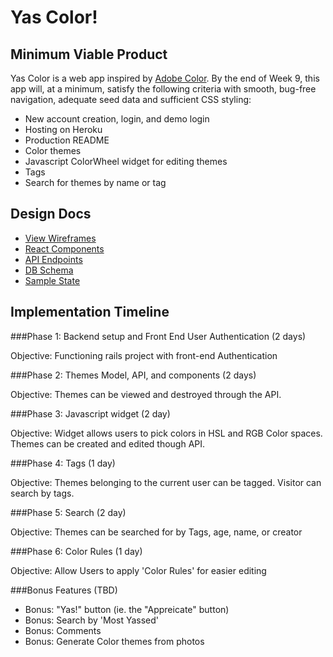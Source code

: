 # Yas Color!


## Minimum Viable Product
 Yas Color is a web app inspired by [Adobe Color](https://color.adobe.com/ "Abobe Color CC"). By the end of Week 9, this app will, at a minimum, satisfy the following criteria with smooth, bug-free navigation, adequate seed data and sufficient CSS styling:
  * New account creation, login, and demo login
  * Hosting on Heroku
  * Production README
  * Color themes
  * Javascript ColorWheel widget for editing themes
  * Tags
  * Search for themes by name or tag

## Design Docs
  * [View Wireframes](./wireframes)
  * [React Components](./component-hierarchy.md)
  * [API Endpoints](./api-endpoints.md)
  * [DB Schema](./schema.md)
  * [Sample State](./sample-state.md)

## Implementation Timeline

###Phase 1: Backend setup and Front End User Authentication (2 days)

Objective: Functioning rails project with front-end Authentication

###Phase 2: Themes Model, API, and components (2 days)

Objective: Themes can be viewed and destroyed through the API.

###Phase 3: Javascript widget (2 day)

Objective: Widget allows users to pick colors in HSL and RGB Color spaces. Themes can be created and edited though API.

###Phase 4: Tags (1 day)

Objective: Themes belonging to the current user can be tagged. Visitor can search by tags.

###Phase 5: Search (2 day)

Objective: Themes can be searched for by Tags, age, name, or creator

###Phase 6: Color Rules (1 day)

Objective: Allow Users to apply 'Color Rules' for easier editing


###Bonus Features (TBD)

* Bonus: "Yas!" button (ie. the "Appreicate" button)
* Bonus: Search by 'Most Yassed'
* Bonus: Comments
* Bonus: Generate Color themes from photos
